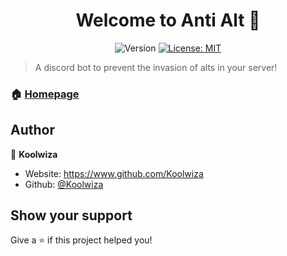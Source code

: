 <h1 align="center">Welcome to Anti Alt 👋</h1>
<p align="center">
  <img alt="Version" src="https://img.shields.io/badge/version-1.0.1-blue.svg?style=for-the-badge" />
  <a href="#" target="_blank">
    <img alt="License: MIT" src="https://img.shields.io/badge/License-MIT-yellow.svg?style=for-the-badge" />
  </a>
</p>

> A discord bot to prevent the invasion of alts in your server!

### 🏠 [Homepage](https://github.com/Koolwiza/AntiAlt/tree/main)

## Author

👤 **Koolwiza**

* Website: https://www.github.com/Koolwiza
* Github: [@Koolwiza](https://github.com/Koolwiza)

## Show your support

Give a ⭐️ if this project helped you!

